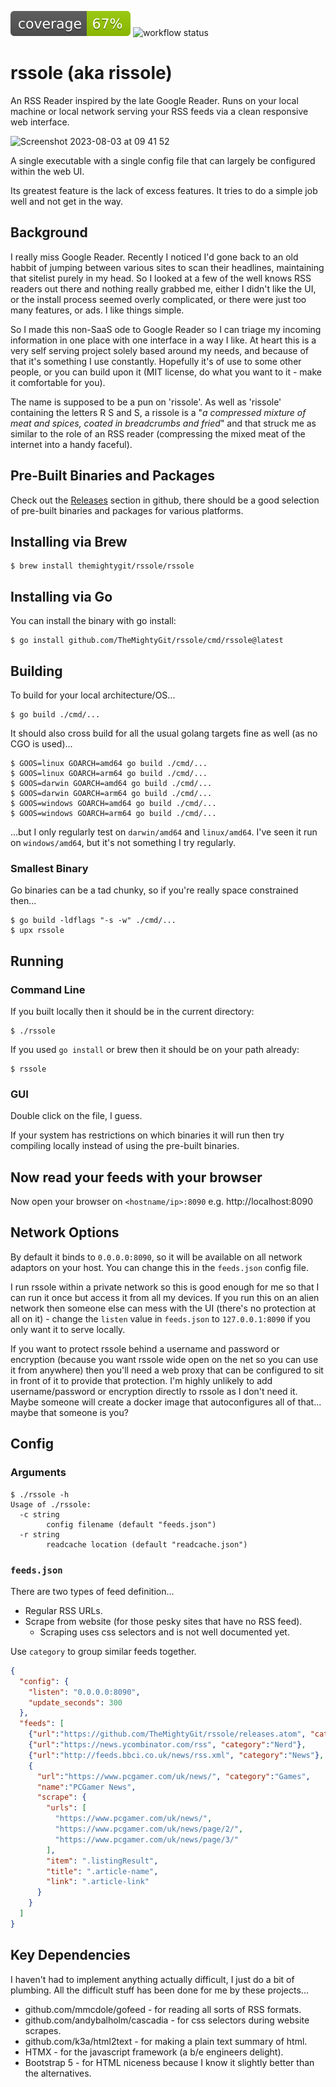 ![badge](./badge.svg) ![workflow status](https://github.com/TheMightyGit/rssole/actions/workflows/build.yml/badge.svg)

# rssole (aka rissole)

An RSS Reader inspired by the late Google Reader. Runs on your local machine or local network serving your RSS feeds via a clean responsive web interface.

![Screenshot 2023-08-03 at 09 41 52](https://github.com/TheMightyGit/rssole/assets/888751/bf202040-2976-4570-8c2e-f6c21d61613e)

A single executable with a single config file that can largely be configured within the web UI.

Its greatest feature is the lack of excess features. It tries to do a simple job well and not get in the way.

## Background

I really miss Google Reader. Recently I noticed I'd gone back to an old habbit of jumping between various sites to scan their headlines, maintaining that sitelist purely in my head. So I looked at a few of the well knows RSS readers out there and nothing really grabbed me, either I didn't like the UI, or the install process seemed overly complicated, or there were just too many features, or ads. I like things simple.

So I made this non-SaaS ode to Google Reader so I can triage my incoming information in one place with one interface in a way I like. At heart this is a very self serving project solely based around my needs, and because of that it's something I use constantly. Hopefully it's of use to some other people, or you can build upon it (MIT license, do what you want to it - make it comfortable for you).

The name is supposed to be a pun on 'rissole'. As well as 'rissole' containing the letters R S and S, a rissole is a "*a compressed mixture of meat and spices, coated in breadcrumbs and fried*" and that struck me as similar to the role of an RSS reader (compressing the mixed meat of the internet into a handy faceful).

## Pre-Built Binaries and Packages

Check out the [Releases](https://github.com/TheMightyGit/rssole/releases/) section in github, there should be a good selection of pre-built binaries
and packages for various platforms.

## Installing via Brew

```console
$ brew install themightygit/rssole/rssole
```

## Installing via Go

You can install the binary with go install:

```console
$ go install github.com/TheMightyGit/rssole/cmd/rssole@latest
```

## Building

To build for your local architecture/OS...

```console
$ go build ./cmd/...
```

It should also cross build for all the usual golang targets fine as well (as no CGO is used)...

```console
$ GOOS=linux GOARCH=amd64 go build ./cmd/...
$ GOOS=linux GOARCH=arm64 go build ./cmd/...
$ GOOS=darwin GOARCH=amd64 go build ./cmd/...
$ GOOS=darwin GOARCH=arm64 go build ./cmd/...
$ GOOS=windows GOARCH=amd64 go build ./cmd/...
$ GOOS=windows GOARCH=arm64 go build ./cmd/...
```

...but I only regularly test on `darwin/amd64` and `linux/amd64`.
I've seen it run on `windows/amd64`, but it's not something I try regularly.

### Smallest Binary

Go binaries can be a tad chunky, so if you're really space constrained then...

```console
$ go build -ldflags "-s -w" ./cmd/...
$ upx rssole
```

## Running

### Command Line

If you built locally then it should be in the current directory:

```console
$ ./rssole
```

If you used `go install` or brew then it should be on your path already:

```console
$ rssole
```

### GUI

Double click on the file, I guess.

If your system has restrictions on which binaries it will run then try compiling locally instead of
using the pre-built binaries.

## Now read your feeds with your browser

Now open your browser on `<hostname/ip>:8090` e.g. http://localhost:8090

## Network Options

By default it binds to `0.0.0.0:8090`, so it will be available on all network adaptors
on your host. You can change this in the `feeds.json` config file.

I run rssole within a private network so this is good enough for me so that I can run it once but
access it from all my devices. If you run this on an alien network then someone else can mess with
the UI (there's no protection at all on it) - change the `listen` value in `feeds.json` to
`127.0.0.1:8090` if you only want it to serve locally.

If you want to protect rssole behind a username and password or encryption (because you want rssole wide
open on the net so you can use it from anywhere) then you'll need a web proxy that can be configured
to sit in front of it to provide that protection. I'm highly unlikely to add username/password or encryption
directly to rssole as I don't need it. Maybe someone will create a docker image that autoconfigures all of that... maybe that someone is you?

## Config

### Arguments

```console
$ ./rssole -h
Usage of ./rssole:
  -c string
        config filename (default "feeds.json")
  -r string
        readcache location (default "readcache.json")
```

### `feeds.json`

There are two types of feed definition...

- Regular RSS URLs.
- Scrape from website (for those pesky sites that have no RSS feed).
  - Scraping uses css selectors and is not well documented yet.

Use `category` to group similar feeds together.

```json
{
  "config": {
    "listen": "0.0.0.0:8090",
    "update_seconds": 300
  },
  "feeds": [
    {"url":"https://github.com/TheMightyGit/rssole/releases.atom", "category":"Github Releases"},
    {"url":"https://news.ycombinator.com/rss", "category":"Nerd"},
    {"url":"http://feeds.bbci.co.uk/news/rss.xml", "category":"News"},
    {
      "url":"https://www.pcgamer.com/uk/news/", "category":"Games",
      "name":"PCGamer News",
      "scrape": {
        "urls": [
          "https://www.pcgamer.com/uk/news/",
          "https://www.pcgamer.com/uk/news/page/2/",
          "https://www.pcgamer.com/uk/news/page/3/"
        ],
        "item": ".listingResult",
        "title": ".article-name",
        "link": ".article-link"
      }
    }
  ]
}
```

## Key Dependencies

I haven't had to implement anything actually difficult, I just do a bit of plumbing.
All the difficult stuff has been done for me by these projects...

- github.com/mmcdole/gofeed - for reading all sorts of RSS formats.
- github.com/andybalholm/cascadia - for css selectors during website scrapes.
- github.com/k3a/html2text - for making a plain text summary of html.
- HTMX - for the javascript framework (a b/e engineers delight).
- Bootstrap 5 - for HTML niceness because I know it slightly better than the alternatives.
